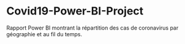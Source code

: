 # Covid19-Power-BI-Project
Rapport Power BI montrant la répartition des cas de coronavirus par géographie et au fil du temps. 
